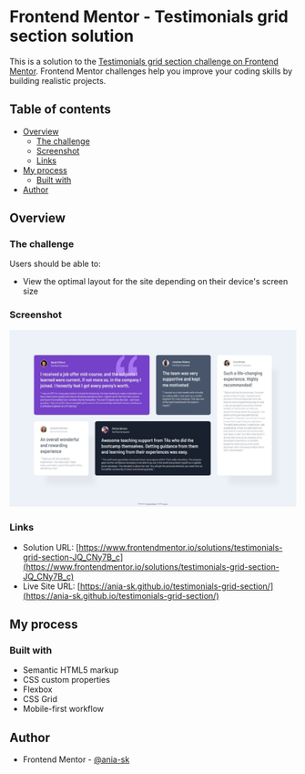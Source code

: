 # Frontend Mentor - Testimonials grid section solution

This is a solution to the [Testimonials grid section challenge on Frontend Mentor](https://www.frontendmentor.io/challenges/testimonials-grid-section-Nnw6J7Un7). Frontend Mentor challenges help you improve your coding skills by building realistic projects. 

## Table of contents

- [Overview](#overview)
  - [The challenge](#the-challenge)
  - [Screenshot](#screenshot)
  - [Links](#links)
- [My process](#my-process)
  - [Built with](#built-with)
- [Author](#author)


## Overview

### The challenge

Users should be able to:

- View the optimal layout for the site depending on their device's screen size

### Screenshot

![](screenshot.jpg)


### Links

- Solution URL: [https://www.frontendmentor.io/solutions/testimonials-grid-section-JQ_CNy7B_c](https://www.frontendmentor.io/solutions/testimonials-grid-section-JQ_CNy7B_c)
- Live Site URL: [https://ania-sk.github.io/testimonials-grid-section/](https://ania-sk.github.io/testimonials-grid-section/)

## My process

### Built with

- Semantic HTML5 markup
- CSS custom properties
- Flexbox
- CSS Grid
- Mobile-first workflow

## Author

- Frontend Mentor - [@ania-sk](https://www.frontendmentor.io/profile/ania-sk)


